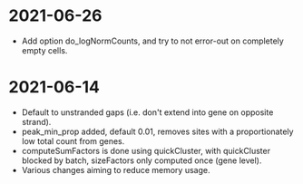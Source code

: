 
# 2021-06-26

* Add option do_logNormCounts, and try to not error-out on completely empty cells.

# 2021-06-14

* Default to unstranded gaps (i.e. don't extend into gene on opposite strand).
* peak_min_prop added, default 0.01, removes sites with a proportionately low total count from genes.
* computeSumFactors is done using quickCluster, with quickCluster blocked by batch, sizeFactors only computed once (gene level).
* Various changes aiming to reduce memory usage.
